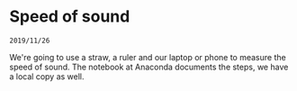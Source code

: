 # Speed of sound

`2019/11/26`

We're going to use a straw, a ruler and our laptop or phone to measure the speed of sound. The notebook at Anaconda documents the steps, we have a local copy as well.

